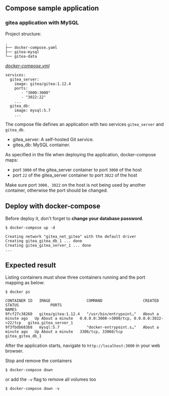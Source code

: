 ## Compose sample application
### gitea application with MySQL

Project structure:
```
.
├── docker-compose.yaml
├── gitea-mysql
└── gitea-data
```

[_docker-compose.yml_](docker-compose.yml)
```
services:
  gitea_server:
    image: gitea/gitea:1.12.4
    ports:
       - "3000:3000"
       - "3022:22"
    ...
  gitea_db:
    image: mysql:5.7
    ...
```
The compose file defines an application with two services `gitea_server` and `gitea_db`.
- gitea_server: A self-hosted Git service.
- gitea_db: MySQL container.

As specified in the file when deploying the application, docker-compose maps:
- port `3000` of the gitea_server container to port `3000` of the host
- port `22` of the gitea_server container to port `3022` of the host

Make sure port `3000, 3022` on the host is not being used by another container, otherwise the port should be changed.

## Deploy with docker-compose
Before deploy it, don't forget to **change your database password**.
```
$ docker-compose up -d

Creating network "gitea_net_gitea" with the default driver
Creating gitea_gitea_db_1 ... done
Creating gitea_gitea_server_1 ... done
...
```

## Expected result

Listing containers must show three containers running and the port mapping as below:
```
$ docker ps

CONTAINER ID   IMAGE                COMMAND                  CREATED              STATUS              PORTS                                          NAMES
9fcf27c38260   gitea/gitea:1.12.4   "/usr/bin/entrypoint…"   About a minute ago   Up About a minute   0.0.0.0:3000->3000/tcp, 0.0.0.0:3022->22/tcp   gitea_gitea_server_1
9f3fbdb683b8   mysql:5.7            "docker-entrypoint.s…"   About a minute ago   Up About a minute   3306/tcp, 33060/tcp                            gitea_gitea_db_1
```

After the application starts, navigate to `http://localhost:3000` in your web browser.

Stop and remove the containers
```
$ docker-compose down
```
or add the `-v` flag to remove all volumes too
```
$ docker-compose down -v
```
